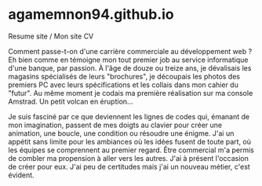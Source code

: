 # agamemnon94.github.io
Resume site / Mon site CV

Comment passe-t-on d'une carrière commerciale au développement web ? Eh bien comme en
témoigne mon tout premier job au service informatique d'une banque, par passion. À l'âge de douze ou treize
ans, je dévalisais les magasins spécialisés de leurs "brochures", je découpais les photos des premiers PC avec
leurs spécifications et les collais dans mon cahier du "futur". Au même moment je codais ma première
réalisation sur ma console Amstrad. Un petit volcan en éruption...

Je suis fasciné par ce que deviennent les lignes de codes qui, émanant de mon imagination,
passent de mes doigts au clavier pour créer une animation, une boucle, une condition ou résoudre
une énigme. J'ai un appétit sans limite pour les ambiances où les idées fusent de toute part, où les équipes 
se comprennent au premier regard. Être commercial m'a permis de combler ma propension à aller vers les autres. J'ai à présent
l'occasion de créer pour eux. J'ai peu de certitudes mais j'ai un nouveau métier, c'est évident.
